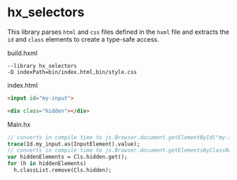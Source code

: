 # hx_selectors

This library parses `html` and `css` files defined in the `hxml` file and extracts the `id` and `class` elements to create a type-safe access.

build.hxml
```
--library hx_selectors
-D indexPath=bin/index.html,bin/style.css
```

index.html
```html
<input id="my-input">

<div class="hidden"></div>
```

Main.hx
```haxe
// converts in compile time to js.Browser.document.getElementById("my-input").value
trace(Id.my_input.as(InputElement).value);
// converts in compile time to js.Browser.document.getElementsByClassName("hidden")
var hiddenElements = Cls.hidden.get();
for (h in hiddenElements)
  h.classList.remove(Cls.hidden);
```
